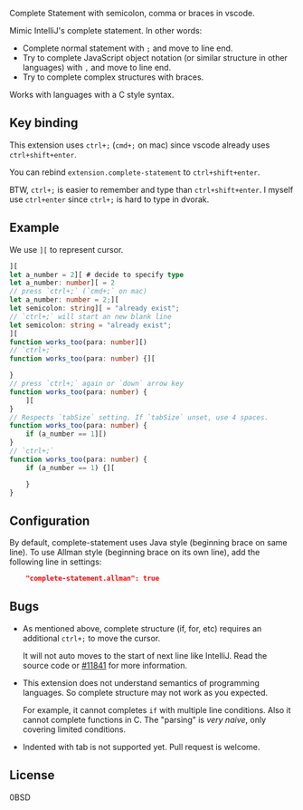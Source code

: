 Complete Statement with semicolon, comma or braces in vscode.

Mimic IntelliJ's complete statement.
In other words:

- Complete normal statement with `;` and move to line end.
- Try to complete JavaScript object notation
  (or similar structure in other languages) with `,` and move to line end.
- Try to complete complex structures with braces.

Works with languages with a C style syntax.

Key binding
-----------

This extension uses `ctrl+;` (`cmd+;` on mac)
since vscode already uses `ctrl+shift+enter`.

You can rebind `extension.complete-statement` to `ctrl+shift+enter`.

BTW, `ctrl+;` is easier to remember and type than `ctrl+shift+enter`.
I myself use `ctrl+enter` since `ctrl+;` is hard to type in dvorak.

Example
-------

We use `][` to represent cursor.

```typescript
][
let a_number = 2][ # decide to specify type
let a_number: number][ = 2
// press `ctrl+;` (`cmd+;` on mac)
let a_number: number = 2;][
let semicolon: string][ = "already exist";
// `ctrl+;` will start an new blank line
let semicolon: string = "already exist";
][
function works_too(para: number][)
// `ctrl+;`
function works_too(para: number) {][

}
// press `ctrl+;` again or `down` arrow key
function works_too(para: number) {
    ][
}
// Respects `tabSize` setting. If `tabSize` unset, use 4 spaces.
function works_too(para: number) {
    if (a_number == 1][)
}
// `ctrl+;`
function works_too(para: number) {
    if (a_number == 1) {][

    }
}
```

Configuration
-------------

By default, complete-statement uses Java style (beginning brace on same line).
To use Allman style (beginning brace on its own line),
add the following line in settings:

```json
    "complete-statement.allman": true
```

Bugs
----

- As mentioned above, complete structure (if, for, etc) requires an additional `ctrl+;`
  to move the cursor.

    It will not auto moves to the start of next line like IntelliJ.
    Read the source code or [#11841] for more information.

- This extension does not understand semantics of programming languages.
  So complete structure may not work as you expected.

    For example, it cannot completes `if` with multiple line conditions.
    Also it cannot complete functions in C.
    The "parsing" is *very naive*, only covering limited conditions.

- Indented with tab is not supported yet. Pull request is welcome.

[#11841]: https://github.com/Microsoft/vscode/issues/11841

License
-------

0BSD
